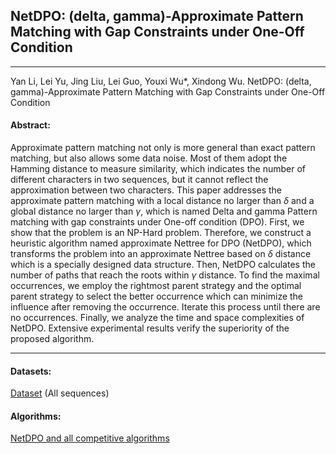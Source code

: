 ## NetDPO: (delta, gamma)-Approximate Pattern Matching with Gap Constraints under One-Off Condition
***
Yan Li, Lei Yu, Jing Liu, Lei Guo, Youxi Wu*, Xindong Wu. NetDPO: (delta, gamma)-Approximate Pattern Matching with Gap Constraints under One-Off Condition

#### Abstract:

Approximate pattern matching  not only is more general than exact pattern matching, but also allows some data noise. Most of them adopt the Hamming distance to measure similarity, which indicates the number of different characters in two sequences, but it cannot reflect the approximation between two characters. This paper addresses the approximate pattern matching with a local distance no larger than $\delta$ and a global distance no larger than $\gamma$, which is named Delta and gamma Pattern matching with gap constraints under One-off condition (DPO). First, we show that the problem is an NP-Hard problem. Therefore, we construct a heuristic algorithm named approximate Nettree for DPO (NetDPO), which transforms the problem into an approximate Nettree based on $\delta$ distance which is a specially designed data structure. Then, NetDPO calculates the number of paths that reach the roots within $\gamma$ distance. To find the maximal occurrences, we employ the rightmost parent strategy and the optimal parent strategy to select the better occurrence which can minimize the influence after removing the occurrence. Iterate this process until there are no occurrences. Finally, we analyze the time and space complexities of NetDPO. Extensive experimental results verify the superiority of the proposed algorithm.

---

#### Datasets:
[Dataset](https://github.com/wuc567/Pattern-Matching/blob/master/NetDPO/DataSet)  (All sequences)
#### Algorithms:
[NetDPO and all competitive algorithms](https://github.com/wuc567/Pattern-Matching/blob/master/NetDPO)
